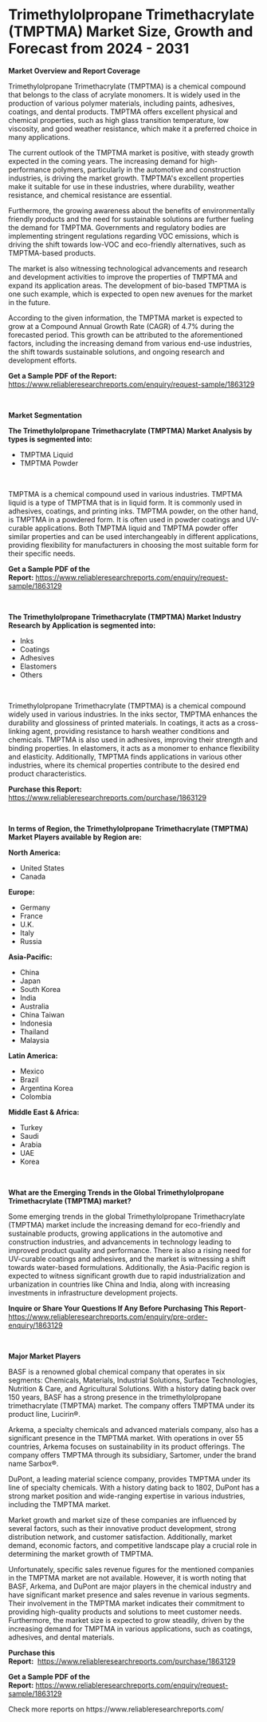 <p><h1>Trimethylolpropane Trimethacrylate (TMPTMA) Market Size, Growth and Forecast from 2024 - 2031</h1></p><p><strong>Market Overview and Report Coverage</strong></p>
<p><p>Trimethylolpropane Trimethacrylate (TMPTMA) is a chemical compound that belongs to the class of acrylate monomers. It is widely used in the production of various polymer materials, including paints, adhesives, coatings, and dental products. TMPTMA offers excellent physical and chemical properties, such as high glass transition temperature, low viscosity, and good weather resistance, which make it a preferred choice in many applications.</p><p>The current outlook of the TMPTMA market is positive, with steady growth expected in the coming years. The increasing demand for high-performance polymers, particularly in the automotive and construction industries, is driving the market growth. TMPTMA's excellent properties make it suitable for use in these industries, where durability, weather resistance, and chemical resistance are essential.</p><p>Furthermore, the growing awareness about the benefits of environmentally friendly products and the need for sustainable solutions are further fueling the demand for TMPTMA. Governments and regulatory bodies are implementing stringent regulations regarding VOC emissions, which is driving the shift towards low-VOC and eco-friendly alternatives, such as TMPTMA-based products.</p><p>The market is also witnessing technological advancements and research and development activities to improve the properties of TMPTMA and expand its application areas. The development of bio-based TMPTMA is one such example, which is expected to open new avenues for the market in the future.</p><p>According to the given information, the TMPTMA market is expected to grow at a Compound Annual Growth Rate (CAGR) of 4.7% during the forecasted period. This growth can be attributed to the aforementioned factors, including the increasing demand from various end-use industries, the shift towards sustainable solutions, and ongoing research and development efforts.</p></p>
<p><strong>Get a Sample PDF of the Report:</strong> <a href="https://www.reliableresearchreports.com/enquiry/request-sample/1863129">https://www.reliableresearchreports.com/enquiry/request-sample/1863129</a></p>
<p>&nbsp;</p>
<p><strong>Market Segmentation</strong></p>
<p><strong>The Trimethylolpropane Trimethacrylate (TMPTMA) Market Analysis by types is segmented into:</strong></p>
<p><ul><li>TMPTMA Liquid</li><li>TMPTMA Powder</li></ul></p>
<p>&nbsp;</p>
<p><p>TMPTMA is a chemical compound used in various industries. TMPTMA liquid is a type of TMPTMA that is in liquid form. It is commonly used in adhesives, coatings, and printing inks. TMPTMA powder, on the other hand, is TMPTMA in a powdered form. It is often used in powder coatings and UV-curable applications. Both TMPTMA liquid and TMPTMA powder offer similar properties and can be used interchangeably in different applications, providing flexibility for manufacturers in choosing the most suitable form for their specific needs.</p></p>
<p><strong>Get a Sample PDF of the Report:</strong>&nbsp;<a href="https://www.reliableresearchreports.com/enquiry/request-sample/1863129">https://www.reliableresearchreports.com/enquiry/request-sample/1863129</a></p>
<p>&nbsp;</p>
<p><strong>The Trimethylolpropane Trimethacrylate (TMPTMA) Market Industry Research by Application is segmented into:</strong></p>
<p><ul><li>Inks</li><li>Coatings</li><li>Adhesives</li><li>Elastomers</li><li>Others</li></ul></p>
<p>&nbsp;</p>
<p><p>Trimethylolpropane Trimethacrylate (TMPTMA) is a chemical compound widely used in various industries. In the inks sector, TMPTMA enhances the durability and glossiness of printed materials. In coatings, it acts as a cross-linking agent, providing resistance to harsh weather conditions and chemicals. TMPTMA is also used in adhesives, improving their strength and binding properties. In elastomers, it acts as a monomer to enhance flexibility and elasticity. Additionally, TMPTMA finds applications in various other industries, where its chemical properties contribute to the desired end product characteristics.</p></p>
<p><strong>Purchase this Report:</strong>&nbsp; <a href="https://www.reliableresearchreports.com/purchase/1863129">https://www.reliableresearchreports.com/purchase/1863129</a></p>
<p>&nbsp;</p>
<p><strong>In terms of Region, the Trimethylolpropane Trimethacrylate (TMPTMA) Market Players available by Region are:</strong></p>
<p>
    <p> <strong> North America: </strong>
        <ul>
            <li>United States</li>
            <li>Canada</li>
        </ul>
        </p> 
    <p> <strong> Europe: </strong>
        <ul>
            <li>Germany</li>
            <li>France</li>
            <li>U.K.</li>
            <li>Italy</li>
            <li>Russia</li>
        </ul>
        </p> 
    <p> <strong> Asia-Pacific: </strong>
        <ul>
            <li>China</li>
            <li>Japan</li>
            <li>South Korea</li>
            <li>India</li>
            <li>Australia</li>
            <li>China Taiwan</li>
            <li>Indonesia</li>
            <li>Thailand</li>
            <li>Malaysia</li>
        </ul>
        </p> 
    <p> <strong> Latin America: </strong>
        <ul>
            <li>Mexico</li>
            <li>Brazil</li>
            <li>Argentina Korea</li>
            <li>Colombia</li>
        </ul>
        </p> 
    <p> <strong> Middle East & Africa: </strong>
        <ul>
            <li>Turkey</li>
            <li>Saudi</li>
            <li>Arabia</li>
            <li>UAE</li>
            <li>Korea</li>
        </ul>
    </p>
    </p>
<p>&nbsp;</p>
<p><strong>What are the Emerging Trends in the Global Trimethylolpropane Trimethacrylate (TMPTMA) market?</strong></p>
<p><p>Some emerging trends in the global Trimethylolpropane Trimethacrylate (TMPTMA) market include the increasing demand for eco-friendly and sustainable products, growing applications in the automotive and construction industries, and advancements in technology leading to improved product quality and performance. There is also a rising need for UV-curable coatings and adhesives, and the market is witnessing a shift towards water-based formulations. Additionally, the Asia-Pacific region is expected to witness significant growth due to rapid industrialization and urbanization in countries like China and India, along with increasing investments in infrastructure development projects.</p></p>
<p><strong>Inquire or Share Your Questions If Any Before Purchasing This Report</strong>- <a href="https://www.reliableresearchreports.com/enquiry/pre-order-enquiry/1863129">https://www.reliableresearchreports.com/enquiry/pre-order-enquiry/1863129</a></p>
<p>&nbsp;</p>
<p><strong>Major Market Players</strong></p>
<p><p>BASF is a renowned global chemical company that operates in six segments: Chemicals, Materials, Industrial Solutions, Surface Technologies, Nutrition & Care, and Agricultural Solutions. With a history dating back over 150 years, BASF has a strong presence in the trimethylolpropane trimethacrylate (TMPTMA) market. The company offers TMPTMA under its product line, Lucirin®.</p><p>Arkema, a specialty chemicals and advanced materials company, also has a significant presence in the TMPTMA market. With operations in over 55 countries, Arkema focuses on sustainability in its product offerings. The company offers TMPTMA through its subsidiary, Sartomer, under the brand name Sarbox®.</p><p>DuPont, a leading material science company, provides TMPTMA under its line of specialty chemicals. With a history dating back to 1802, DuPont has a strong market position and wide-ranging expertise in various industries, including the TMPTMA market.</p><p>Market growth and market size of these companies are influenced by several factors, such as their innovative product development, strong distribution network, and customer satisfaction. Additionally, market demand, economic factors, and competitive landscape play a crucial role in determining the market growth of TMPTMA.</p><p>Unfortunately, specific sales revenue figures for the mentioned companies in the TMPTMA market are not available. However, it is worth noting that BASF, Arkema, and DuPont are major players in the chemical industry and have significant market presence and sales revenue in various segments. Their involvement in the TMPTMA market indicates their commitment to providing high-quality products and solutions to meet customer needs. Furthermore, the market size is expected to grow steadily, driven by the increasing demand for TMPTMA in various applications, such as coatings, adhesives, and dental materials.</p></p>
<p><strong>Purchase this Report:</strong>&nbsp;&nbsp;<a href="https://www.reliableresearchreports.com/purchase/1863129">https://www.reliableresearchreports.com/purchase/1863129</a></p>
<p></p>
<p><strong>Get a Sample PDF of the Report:</strong>&nbsp;<a href="https://www.reliableresearchreports.com/enquiry/request-sample/1863129">https://www.reliableresearchreports.com/enquiry/request-sample/1863129</a></p>
<p>Check more reports on https://www.reliableresearchreports.com/</p>